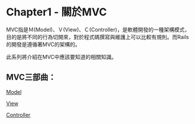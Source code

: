 # Chapter1 - 關於MVC

MVC指是Ｍ(Model)、Ｖ(View)、Ｃ(Controller)，是軟體開發的一種架構模式，目的是將不同的行為切開來，對於程式碼撰寫與維護上可以比較有規則。而Rails的開發是遵循著MVC的架構的。

此系列將介紹在MVC中應該要知道的相關知識。


## MVC三部曲：

[Model](m/what-is-model.md)

[View](v/what-is-view.md)

[Controller](c/what-is-controller.md)






